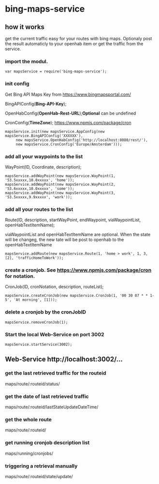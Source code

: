 # bing-maps-service

## how it works
get the current traffic easy for your routes with bing maps. Optionaly post the result automaticly to your openhab item or get the traffic from the service.

### import the modul.
```
var mapsService = require('bing-maps-service');
```

### init config
Get Bing API Maps Key from https://www.bingmapsportal.com/

BingAPIConfig(**Bing-API-Key**);

OpenHabConfig(**OpenHab-Rest-URL**);**Optional** can be undefined

CronConfig(**TimeZone**); https://www.npmjs.com/package/cron


```
mapsService.init(new mapsService.AppConfig(new mapsService.BingAPIConfig('XXXXXX'),
	 new mapsService.OpenHabConfig('http://localhost:8080/rest/'),
	 new mapsService.CronConfig('Europe/Amsterdam')));
```
	 
### add all your waypoints to the list
WayPoint(ID, Coordinate, description);

```
mapsService.addWayPoint(new mapsService.WayPoint(1, '53.5xxxxx,10.0xxxxx', 'home'));
mapsService.addWayPoint(new mapsService.WayPoint(2, '53.6xxxxx,10.0xxxxx', 'some'));
mapsService.addWayPoint(new mapsService.WayPoint(3, '53.5xxxxx,9.9xxxxx', 'work'));
```

### add all your routes to the list
Route(ID, description, startWayPoint, endWaypoint, viaWaypointList, openHabTextItemName);

viaWaypointList and openHabTextItemName are optional. When the state will be changeg, the new tate will be post to openhab to the openHabTextItemName

```
mapsService.addRoute(new mapsService.Route(1, 'home > work', 1, 3, [2], 'trafficHomeToWork'));
```

### create a cronjob. See https://www.npmjs.com/package/cron for notation.
CronJob(ID, cronNotation, description, routeList);

```
mapsService.createCronJob(new mapsService.CronJob(1, '00 30 07 * * 1-5', 'At morning', [1]));
```

### delete a cronjob by the cronJobID
```
mapsService.removeCronJob(1);

```

### Start the local Web-Service on port 3002
```
mapsService.startService(3002);
```

## Web-Service http://localhost:3002/...

### get the last retrieved traffic for the routeid
maps/route/:routeid/status/

### get the date of last retrieved traffic
maps/route/:routeid/lastStateUpdateDateTime/

### get the whole route
maps/route/:routeid/

### get running cronjob description list
maps/running/cronjobs/

### triggering a retrieval manually
maps/route/:routeid/state/update/
